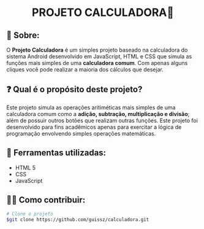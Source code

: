 <h1 align=center >PROJETO CALCULADORA🔢</h1>

## 🚨 Sobre:

O **Projeto Calculadora** é um simples projeto baseado na calculadora do sistema Android desenvolvido em JavaScript, HTML e CSS que simula as funções mais simples de uma **calculadora comum**. Com apenas alguns cliques você pode realizar a maioria dos cálculos que desejar.

## ❓ Qual é o propósito deste projeto?

Este projeto simula as operações aritiméticas mais simples de uma calculadora comum como a **adição, subtração, multiplicação e divisão**; além de possuir outros botões que realizam outras funções. Este projeto foi desenvolvido para fins acadêmicos apenas para exercitar a lógica de programação envolvendo simples operações matemáticas.

## 🔨 Ferramentas utilizadas:

- HTML 5
- CSS
- JavaScript

## 💁‍♂️ Como contribuir:

```bash
# Clone o projeto
$git clone https://github.com/guissz/calculadora.git
```